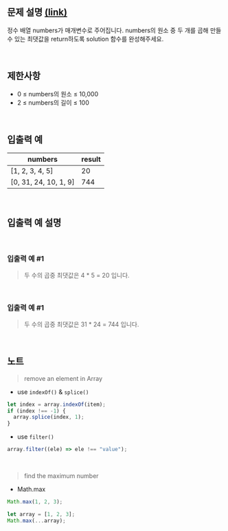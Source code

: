 ## 문제 설명 [(link)](https://school.programmers.co.kr/learn/courses/30/lessons/120847?language=javascript)

정수 배열 numbers가 매개변수로 주어집니다. numbers의 원소 중 두 개를 곱해 만들 수 있는 최댓값을 return하도록 solution 함수를 완성해주세요.

<br>

## 제한사항

- 0 ≤ numbers의 원소 ≤ 10,000
- 2 ≤ numbers의 길이 ≤ 100

<br>

## 입출력 예

| numbers               | result |
| --------------------- | ------ |
| [1, 2, 3, 4, 5]       | 20     |
| [0, 31, 24, 10, 1, 9] | 744    |

<br>

## 입출력 예 설명

<br>

### 입출력 예 #1

> 두 수의 곱중 최댓값은 4 \* 5 = 20 입니다.

<br>

### 입출력 예 #1

> 두 수의 곱중 최댓값은 31 \* 24 = 744 입니다.

<br>

## 노트

> remove an element in Array

- use `indexOf()` & `splice()`

```js
let index = array.indexOf(item);
if (index !== -1) {
  array.splice(index, 1);
}
```

- use `filter()`

```js
array.filter((ele) => ele !== "value");
```

<br>

> find the maximum number

- Math.max

```js
Math.max(1, 2, 3);
```

```js
let array = [1, 2, 3];
Math.max(...array);
```
